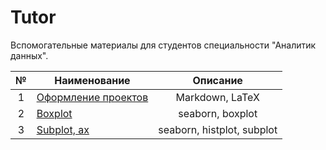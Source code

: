 # Tutor
Вспомогательные материалы для студентов специальности "Аналитик данных".

|№|Наименование|Описание|
|:-----:|-----|:-----:|
|1|[Оформление проектов](https://github.com/nikitinatanya/tutor/tree/main/Оформление%20проектов) | Markdown, LaTeX
|2|[Boxplot](https://github.com/nikitinatanya/tutor/tree/main/Визуализация) | seaborn, boxplot
|3|[Subplot, ax]()|seaborn, histplot, subplot
